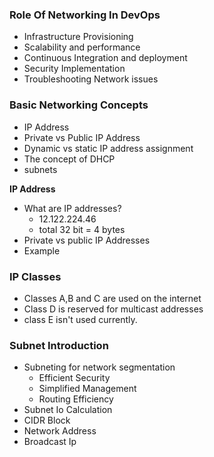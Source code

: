 ### Role Of Networking In DevOps

- Infrastructure Provisioning
- Scalability and performance
- Continuous Integration and deployment
- Security Implementation
- Troubleshooting Network issues

### Basic Networking Concepts

- IP Address
- Private vs Public IP Address
- Dynamic vs static IP address assignment
- The concept of DHCP
- subnets

**IP Address**

- What are IP addresses?
  - 12.122.224.46
  - total 32 bit = 4 bytes
- Private vs public IP Addresses
- Example

### IP Classes

- Classes A,B and C are used on the internet
- Class D is reserved for multicast addresses
- class E isn't used currently.

### Subnet Introduction

- Subneting for network segmentation
  - Efficient Security
  - Simplified Management
  - Routing Efficiency
- Subnet Io Calculation
- CIDR Block
- Network Address
- Broadcast Ip
